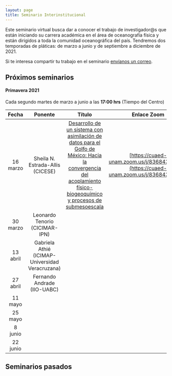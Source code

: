 ```yaml
---
layout: page
title: Seminario Interinstitucional
---
```


Este seminario virtual busca dar a conocer el trabajo de investigador@s que están iniciando su carrera 
académica en el área de oceanografía física y están dirigidos a toda 
la comunidad oceanográfica del país. Tendremos dos temporadas de pláticas: de marzo a junio y de septiembre a diciembre de 2021.

Si te interesa compartir tu trabajo en el seminario [envíanos un correo](https://anakarinarm.github.io/RIOF/acerca/).

## Próximos seminarios

#### Primavera 2021
Cada segundo martes de marzo a junio a las **17:00 hrs** (Tiempo del Centro)

|Fecha|Ponente|Título|Enlace Zoom|
|:--:|:--:|:--:|:--:|
|16 marzo|Sheila N. Estrada-Allis (CICESE)|[Desarrollo de un sistema con asimilación de datos para el Golfo de México: Hacia la convergencia del acoplamiento físico-biogeoquímico y procesos de submesoescala](https://anakarinarm.github.io/RIOF/2021-03-03-seminario-inaugural/)|[https://cuaed-unam.zoom.us/j/83684324223](https://cuaed-unam.zoom.us/j/83684324223)|
|30 marzo|Leonardo Tenorio (CICIMAR-IPN)|||
|13 abril|Gabriela Athié (ICIMAP-Universidad Veracruzana)|||
|27 abril|Fernando Andrade (IIO-UABC)|||
|11 mayo||||
|25 mayo||||
|8 junio||||
|22 junio||||

## Seminarios pasados

